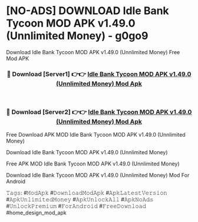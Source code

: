 # [NO-ADS] DOWNLOAD Idle Bank Tycoon MOD APK v1.49.0 (Unnlimited Money) - g0go9
Download Idle Bank Tycoon MOD APK v1.49.0 (Unnlimited Money) Free Mod APK

<div align="center">
<h3>🔴 Download [Server1] 👉👉 <a href="https://apk-comot.site?title=Idle_Bank_Tycoon_MOD_APK_v1.49.0_(Unnlimited_Money)">Idle Bank Tycoon MOD APK v1.49.0 (Unnlimited Money) Mod Apk</a></h3><br>

<h3>🔴 Download [Server2] 👉👉 <a href="https://apk-comot.site?title=Idle_Bank_Tycoon_MOD_APK_v1.49.0_(Unnlimited_Money)">Idle Bank Tycoon MOD APK v1.49.0 (Unnlimited Money) Mod Apk</a></h3>
</div>


Free Download APK MOD Idle Bank Tycoon MOD APK v1.49.0 (Unnlimited Money)

Download Idle Bank Tycoon MOD APK v1.49.0 (Unnlimited Money) 

Free APK MOD Idle Bank Tycoon MOD APK v1.49.0 (Unnlimited Money) 

Download Idle Bank Tycoon MOD APK v1.49.0 (Unnlimited Money) Mod For Android

𝚃𝚊𝚐𝚜: #𝙼𝚘𝚍𝙰𝚙𝚔 #𝙳𝚘𝚠𝚗𝚕𝚘𝚊𝚍𝙼𝚘𝚍𝙰𝚙𝚔 #𝙰𝚙𝚔𝙻𝚊𝚝𝚎𝚜𝚝𝚅𝚎𝚛𝚜𝚒𝚘𝚗 #𝙰𝚙𝚔𝚄𝚗𝚕𝚒𝚖𝚒𝚝𝚎𝚍𝙼𝚘𝚗𝚎𝚢 #𝙰𝚙𝚔𝚄𝚗𝚕𝚘𝚌𝚔𝙰𝚕𝚕 #𝙰𝚙𝚔𝙽𝚘𝙰𝚍𝚜 #𝚄𝚗𝚕𝚘𝚌𝚔𝙿𝚛𝚎𝚖𝚒𝚞𝚖 #𝙵𝚘𝚛𝙰𝚗𝚍𝚛𝚘𝚒𝚍 #𝙵𝚛𝚎𝚎𝙳𝚘𝚠𝚗𝚕𝚘𝚊𝚍 #home_design_mod_apk